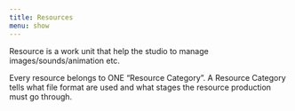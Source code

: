```yaml
---
title: Resources
menu: show
---
```


Resource is a work unit that help the studio to manage images/sounds/animation etc.

Every resource belongs to ONE “Resource Category”. A Resource Category tells what file format are used and what stages the resource production must go through.